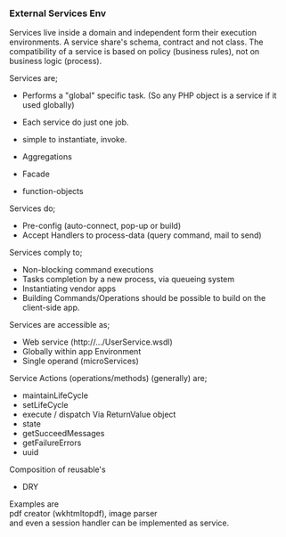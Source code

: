 ### External Services Env

Services live inside a domain and independent form their execution environments.
A service share's schema, contract and not class.
The compatibility of a service is based on policy (business rules), not on business logic (process).

Services are;  
+ Performs a "global" specific task. (So any PHP object is a service if it used globally)
+ Each service do just one job.
+ simple to instantiate, invoke.

+ Aggregations
+ Facade
+ function-objects

Services do; 
+ Pre-config (auto-connect, pop-up or build)
+ Accept Handlers to process-data (query command, mail to send)


Services comply to;
+ Non-blocking command executions
+ Tasks completion by a new process, via queueing system
+ Instantiating vendor apps
+ Building Commands/Operations should be possible to build on the client-side app.

Services are accessible as;
+ Web service (http://.../UserService.wsdl)
+ Globally within app Environment
+ Single operand (microServices)

Service Actions (operations/methods) (generally) are;
+ maintainLifeCycle
+ setLifeCycle
+ execute / dispatch
Via ReturnValue object
+ state
+ getSucceedMessages
+ getFailureErrors
+ uuid

Composition of reusable's
+ DRY  


Examples are  
pdf creator (wkhtmltopdf), image parser   
and even a session handler can be implemented as service.
